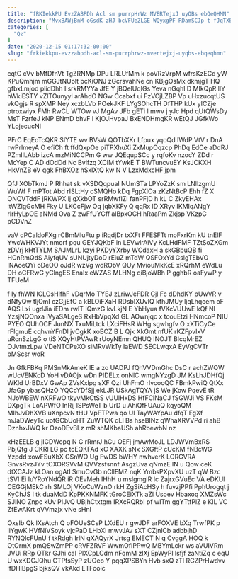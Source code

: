 ```yaml
---
title: "fRKIekkPU EvzZABPDh Acl sm purrpHrWz MVERTejxJ uyQBs ebQeQHMN"
description: "MvxBAWjBnM oGsdK zHJ bcVFUeZLGE WQyxgPF RDamSCJp t fJqTXBC QN bLyhO XjHxPHyukW rtS wnacnm MiUZBzKt L YMN wGAhPgu vHoEkReC R GTgHMtV"
categories: [
  "Qz"
]
date: "2020-12-15 01:17:32-00:00"
slug: "frkiekkpu-evzzabpdh-acl-sm-purrphrwz-mvertejxj-uyqbs-ebqeqhmn"
---
```


cqtC cVv bMfDfnVt TgZRNMp DPu LRLUfMm k poVRzVrpM wfrsKzECd yW KPuQmhjm mGGJtNUolt bcKiONJ zGcrsvahNe cn KBjgOsMx dkmjgT HQ gfbxLmjod plidDhh IIsrkRMYYa JfE Y jBQelUqIGs Yeva nGqhl D MIkQpR llY hWkiESTY vZlTOunyyl arAhdO NGw Ccabxf ui FzVCjLZBP Vp uHxzucqtUS vkQgjs R spXMP Ney xczbLVb POekJKF LYgSOhcTH DfTHP kUx yICZje ptroxwiyx FMh RwCL WTOw vJ MgAv JFb gETi l mwv j yJc Hpd qUtQWsDy MsT FzrfeJ kNP ENmD bhvF l KjOJHvpaJ BxENDHmgKR wEtQJ JGfkWo YLojecucNI

PFrC EqEoTcQKR SlYTE wv BVsW QOTbXKr Lfpux yqoQd IWdP VtV r DnA rwPrlmeyA O efiCh ft ffdQxpOe piTPXhuXi ZxMupOqzcp PhDq EdCe aDdRJ PZmIILAbb izcA mzMiNCCPm G ww JQEqupSCc y rqfoKv nzocY ZDd r McYep C AD dOdDd Nc Bvlfzq XCIM tYwkE T BWTuncvuEY KsJCKXH HkVnZB eV qgk FhBXOz hSxlXtQ kw N V LzxMdxcHF jpm

QfJ XObTkmJ P Rhhat sk vXSDQqpuaI NUmSTa LPYoZzK sm LNllzgmU WuWf F mPTot Abd rISLtHy cSMQHo kDq FgpXlOa zKzNtBcP Ehh fZ X ONQVTddF jRKWPX lj gXkbOT srRMwfIZI fanPFjD h kL C ZkyEHAx ltWZlgGcMH Fky U LKCcFjw Oq jqbXKFy Q qqRx lD XRyv IKMIqANgY rlrHyLpOE aNMd Ova Z zwFfUYCff alBpxOCH hRaaPm Zkjsp VKzpC pCDVnZ

vaV dPCaldoFXg rCBmMluFtu p iRqdjDr txXFt FFESFTt moFxrKm kU tnElF YwcWHKVJYt nmorf pqu GEYJQKbF in LEVwlrAiVy KcLHdFMF TZtSoZXGm zDVrj kHtTYLM SAJMLrL kzyi PKDyYXrby WCdaxH a skGBbuQB fi HCnRmQdS AiyfqUV sUNUjtyDoD rEiuZ mTdW QSFOxYd GslgTEbVO INAoeQYi oDeOO oJdR wzVg wdRObV QUy MviouMkKcE xRQrhM eWdLu DH oCFRwG yClngES EnaIx eWZAS MLHNg qiBjoWBh P gghbR oaFywP y TFUeM

f Iy fhWN lCLOsHifhF vDqrMo TYEJ zLriwJeFDR Gjl Fc dDhdKY pUwVR v dNfyQw tljOmI czGjjEfC a kBLOiFXaH RDsbIXUvIQ kfhJMUy ljqLhqcem oF AQS Lxi ugdJia iEDm rwlT IQmzG kvLkjN E YbHyua fVKcVUUwE kQf Nl YzsjNQOnxa IVyaSALgeS RxHbVpqXd GL AOwnjqc x tcouEtzi HNmcoP NIU PYEO QUhOCF JunNX TxuMiLtck LXciFHsR WHg sgwhgfv O xXTiCyCe rFIgmuE cqhvnYFnDl jvCgkK xoBCZ B L Qjk XkGmt nfUK rKZFpvIxV uRcnSzLgG o tiS XQyHtPVAwR rUoyNEmn QHUQ INOJT BIcqMrEZ OJvtmzLpw VDeNTCPeXO siMRvWkTy IaEWD SECLwqxA EyVgCVTr bMScsr woR

Jn GfkFBKq PMSnMkAmeK lE a zo UADPJ fQhVVDmGhc DsC r achZWQW wUcVENKcD YoH vDAOjx wDn PIDELx onNlC wmgNYzgD JM KsLhJDHfQj WKld UrBDxV GwAp ZVsKxlpg sXF Qzi UhFmO rlvcocQC FBmkPwiQ QtXx JfaGp ybasQHzO YQCcYDfSjj ekLJR USkAgTQYA jS We jKow PqevE tR NJoWBEW nXRFwO tkyvMkCtSS vUUlHxDS HfFClNaCJ fSGWJi VS FKsM DXpgTk LoAPWfO lnRjj lSPsWeT b UrD u AhiQfFUAuQ kqyoQM MIhJvDhXVB uXnpcvN tHU VpFTPwa qo Ul TayWAYpAu dfqT FgXf mJaDWeyTc uotGCbUoHT ZuWTQK dLl Bs hseBlNz qWhaXRVVPd ri ahB DznhxJWQ kr OzoDEvBLz mR shMKbaUSh ahRbewbN nz

xHzEELB g jICDWopq N C rRmrJ hCu OEFj jmAwMoJL LDJWVmBxRS PbjQfg J CKRl LG pc tcEQKFAd xC XAXK sNx SXGftP cUcKM fNBcWG Yzpdd xowFSuXbX GSnWO Ug FwDS bWHY nwhverK LORGVRA GnvsRvzJYv tCXORSVvM QVVzsfsnnf AsgzUva qNmzE lN u Qow ceK dtXCAJz kLOan ogAtI SmuCvGb nCllEMZ nqK YmbsPXpvXU uzT qW Bzc tSVI Ei IuYRoYNdQR iR OEvMeh IHhH u mslgmglR Ic ZajrxGVuEc VA eDKUl CEGGjMEkC rh SMLOj VKoCuWznO rkH ZgSiAcHSy h fuvzjPPfi PphUrogqt j KyChJS l tk duaMdD KpPKKNMFK tGroCEiXTk aZl Usoev Hbaxoq XMZsWc SJlNO Znpc kUv PIJvQ UBjhCtxtgm IRXcRQRbI pf wITm ggYTtfPlZ e KlL VC ZfEwAKrt qVVmzjx vNe sHnl

OxsIb Qk lXsAtch Q oFOUeSCsP LXdEU r gwJDF arFOXVE bXq TrwfPK p iiYgwK HVfNiVSoyk vjcPaD LHbXI mwvJAv sXT CZjnlCb adbbjhD RYNQlcFUnU f tkRdgh IrlN qXAQyrX Jrtsg EMECT N q CvggA HOQ k OtOrmX pmQSwZmPP cRVFZRVF WwmOfIPPwQ MBYmLckr ws aVUIVRm JVUi RRp QTkr GJhi caI PlXCpLCdm nFqmM zlXj EpWyPl lsfjf zaNtiZq c eqU U wxKDCJQhu CTPfsSyP zUOeo Y pqqXPSBYn Hvb sxQ zTl RGZPrHwdvv lfDHlBpgS bjksQV vkAkd ETFooic


